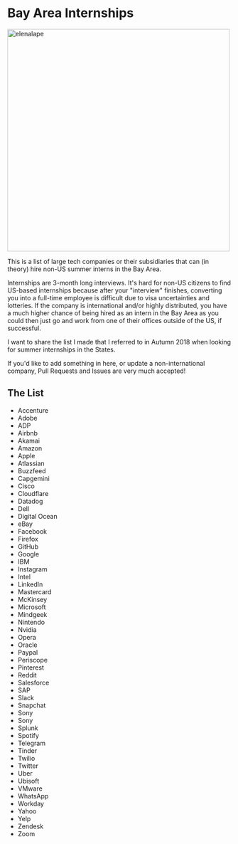 # Bay Area Internships

<img src="https://user-images.githubusercontent.com/22844059/66704823-47eea980-ece5-11e9-917e-7719ffd26b85.png" alt="elenalape" width="500"/>

This is a list of large tech companies or their subsidiaries that can (in theory) hire non-US summer interns in the Bay Area.

Internships are 3-month long interviews. It's hard for non-US citizens to find US-based internships because after your "interview" finishes, converting you into a full-time employee is difficult due to visa uncertainties and lotteries. If the company is international and/or highly distributed, you have a much higher chance of being hired as an intern in the Bay Area as you could then just go and work from one of their offices outside of the US, if successful.

I want to share the list I made that I referred to in Autumn 2018 when looking for summer internships in the States.

If you'd like to add something in here, or update a non-international company, Pull Requests and Issues are very much accepted!

## The List

- Accenture
- Adobe
- ADP
- Airbnb
- Akamai
- Amazon
- Apple
- Atlassian
- Buzzfeed
- Capgemini
- Cisco
- Cloudflare
- Datadog
- Dell
- Digital Ocean
- eBay
- Facebook
- Firefox
- GitHub
- Google
- IBM
- Instagram
- Intel
- LinkedIn
- Mastercard
- McKinsey
- Microsoft
- Mindgeek
- Nintendo
- Nvidia
- Opera
- Oracle
- Paypal
- Periscope
- Pinterest
- Reddit
- Salesforce
- SAP
- Slack
- Snapchat
- Sony
- Sony
- Splunk
- Spotify
- Telegram
- Tinder
- Twilio
- Twitter
- Uber
- Ubisoft
- VMware
- WhatsApp
- Workday
- Yahoo
- Yelp
- Zendesk
- Zoom
